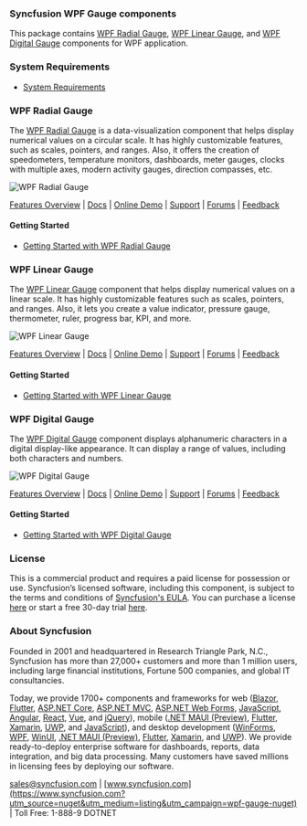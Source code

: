 ### Syncfusion WPF Gauge components
This package contains [WPF Radial Gauge](https://www.syncfusion.com/wpf-controls/radial-gauge?utm_source=nuget&utm_medium=listing&utm_campaign=wpf-gauge-nuget), [WPF Linear Gauge](https://www.syncfusion.com/wpf-controls/linear-gauge?utm_source=nuget&utm_medium=listing&utm_campaign=wpf-gauge-nuget), and [WPF Digital Gauge](https://www.syncfusion.com/wpf-controls/digital-gauge?utm_source=nuget&utm_medium=listing&utm_campaign=wpf-gauge-nuget) components for WPF application.

### System Requirements

* [System Requirements](https://help.syncfusion.com/wpf/installation/system-requirements?utm_source=nuget&utm_medium=listing&utm_campaign=wpf-gauge-nuget)

### WPF Radial Gauge

The [WPF Radial Gauge](https://www.syncfusion.com/wpf-controls/radial-gauge?utm_source=nuget&utm_medium=listing&utm_campaign=wpf-gauge-nuget) is a data-visualization component that helps display numerical values on a circular scale. It has highly customizable features, such as scales, pointers, and ranges. Also, it offers the creation of speedometers, temperature monitors, dashboards, meter gauges, clocks with multiple axes, modern activity gauges, direction compasses, etc.

![WPF Radial Gauge](https://cdn.syncfusion.com/nuget-readme/wpf/wpf_radialgauge.png)

[Features Overview](https://www.syncfusion.com/wpf-controls/radial-gauge?utm_source=nuget&utm_medium=listing&utm_campaign=wpf-gauge-nuget) | [Docs](https://help.syncfusion.com/wpf/radial-gauge/getting-started?utm_source=nuget&utm_medium=listing&utm_campaign=wpf-gauge-nuget) | [Online Demo](https://github.com/syncfusion/wpf-demos?utm_source=nuget&utm_medium=listing&utm_campaign=wpf-gauge-nuget) | [Support](https://support.syncfusion.com/create?utm_source=nuget&utm_medium=listing&utm_campaign=wpf-gauge-nuget) | [Forums](https://www.syncfusion.com/forums/wpf?utm_source=nuget&utm_medium=listing&utm_campaign=wpf-gauge-nuget) | [Feedback](https://www.syncfusion.com/feedback/wpf?utm_source=nuget&utm_medium=listing&utm_campaign=wpf-gauge-nuget)

#### Getting Started

* [Getting Started with WPF Radial Gauge](https://help.syncfusion.com/wpf/radial-gauge/getting-started?utm_source=nuget&utm_medium=listing&utm_campaign=wpf-gauge-nuget)

### WPF Linear Gauge

The [WPF Linear Gauge](https://www.syncfusion.com/wpf-controls/linear-gauge?utm_source=nuget&utm_medium=listing&utm_campaign=wpf-gauge-nuget) component that helps display numerical values on a linear scale. It has highly customizable features such as scales, pointers, and ranges. Also, it lets you create a value indicator, pressure gauge, thermometer, ruler, progress bar, KPI, and more.

![WPF Linear Gauge](https://cdn.syncfusion.com/nuget-readme/wpf/wpf_lineargauge.png)

[Features Overview](https://www.syncfusion.com/wpf-controls/linear-gauge?utm_source=nuget&utm_medium=listing&utm_campaign=wpf-gauge-nuget) | [Docs](https://help.syncfusion.com/wpf/linear-gauge/getting-started?utm_source=nuget&utm_medium=listing&utm_campaign=wpf-gauge-nuget) | [Online Demo](https://github.com/syncfusion/wpf-demos?utm_source=nuget&utm_medium=listing&utm_campaign=wpf-gauge-nuget) | [Support](https://support.syncfusion.com/create?utm_source=nuget&utm_medium=listing&utm_campaign=wpf-gauge-nuget) | [Forums](https://www.syncfusion.com/forums/wpf?utm_source=nuget&utm_medium=listing&utm_campaign=wpf-gauge-nuget) | [Feedback](https://www.syncfusion.com/feedback/wpf?utm_source=nuget&utm_medium=listing&utm_campaign=wpf-gauge-nuget)

#### Getting Started

* [Getting Started with WPF Linear Gauge](https://help.syncfusion.com/wpf/linear-gauge/getting-started?utm_source=nuget&utm_medium=listing&utm_campaign=wpf-gauge-nuget)

### WPF Digital Gauge

The [WPF Digital Gauge](https://www.syncfusion.com/wpf-controls/digital-gauge?utm_source=nuget&utm_medium=listing&utm_campaign=wpf-gauge-nuget) component displays alphanumeric characters in a digital display-like appearance. It can display a range of values, including both characters and numbers.

![WPF Digital Gauge](https://cdn.syncfusion.com/nuget-readme/wpf/wpf_digitalgauge.png)

[Features Overview](https://www.syncfusion.com/wpf-controls/digital-gauge?utm_source=nuget&utm_medium=listing&utm_campaign=wpf-gauge-nuget) | [Docs](https://help.syncfusion.com/wpf/digital-gauge/getting-started?utm_source=nuget&utm_medium=listing&utm_campaign=wpf-gauge-nuget) | [Online Demo](https://github.com/syncfusion/wpf-demos?utm_source=nuget&utm_medium=listing&utm_campaign=wpf-gauge-nuget) | [Support](https://support.syncfusion.com/create?utm_source=nuget&utm_medium=listing&utm_campaign=wpf-gauge-nuget) | [Forums](https://www.syncfusion.com/forums/wpf?utm_source=nuget&utm_medium=listing&utm_campaign=wpf-gauge-nuget) | [Feedback](https://www.syncfusion.com/feedback/wpf?utm_source=nuget&utm_medium=listing&utm_campaign=wpf-gauge-nuget)

#### Getting Started

* [Getting Started with WPF Digital Gauge](https://help.syncfusion.com/wpf/digital-gauge/getting-started?utm_source=nuget&utm_medium=listing&utm_campaign=wpf-gauge-nuget)

### License

This is a commercial product and requires a paid license for possession or use. Syncfusion’s licensed software, including this component, is subject to the terms and conditions of [Syncfusion's EULA](https://www.syncfusion.com/eula/es/?utm_source=nuget&utm_medium=listing&utm_campaign=wpf-gauge-nuget). You can purchase a license [here](https://www.syncfusion.com/sales/products?utm_source=nuget&utm_medium=listing&utm_campaign=wpf-gauge-nuget) or start a free 30-day trial [here](https://www.syncfusion.com/account/manage-trials/start-trials?utm_source=nuget&utm_medium=listing&utm_campaign=wpf-gauge-nuget).

### About Syncfusion

Founded in 2001 and headquartered in Research Triangle Park, N.C., Syncfusion has more than 27,000+ customers and more than 1 million users, including large financial institutions, Fortune 500 companies, and global IT consultancies.
 
Today, we provide 1700+ components and frameworks for web ([Blazor](https://www.syncfusion.com/blazor-components?utm_source=nuget&utm_medium=listing&utm_campaign=wpf-gauge-nuget), [Flutter](https://www.syncfusion.com/flutter-widgets?utm_source=nuget&utm_medium=listing&utm_campaign=wpf-gauge-nuget), [ASP.NET Core](https://www.syncfusion.com/aspnet-core-ui-controls?utm_source=nuget&utm_medium=listing&utm_campaign=wpf-gauge-nuget), [ASP.NET MVC](https://www.syncfusion.com/aspnet-mvc-ui-controls?utm_source=nuget&utm_medium=listing&utm_campaign=wpf-gauge-nuget), [ASP.NET Web Forms](https://www.syncfusion.com/jquery/aspnet-webforms-ui-controls?utm_source=nuget&utm_medium=listing&utm_campaign=wpf-gauge-nuget), [JavaScript](https://www.syncfusion.com/javascript-ui-controls?utm_source=nuget&utm_medium=listing&utm_campaign=wpf-gauge-nuget), [Angular](https://www.syncfusion.com/angular-ui-components?utm_source=nuget&utm_medium=listing&utm_campaign=wpf-gauge-nuget), [React](https://www.syncfusion.com/react-ui-components?utm_source=nuget&utm_medium=listing&utm_campaign=wpf-gauge-nuget), [Vue](https://www.syncfusion.com/vue-ui-components?utm_source=nuget&utm_medium=listing&utm_campaign=wpf-gauge-nuget), and [jQuery](https://www.syncfusion.com/jquery-ui-widgets?utm_source=nuget&utm_medium=listing&utm_campaign=wpf-gauge-nuget)), mobile ([.NET MAUI (Preview)](https://www.syncfusion.com/maui-controls?utm_source=nuget&utm_medium=listing&utm_campaign=wpf-gauge-nuget), [Flutter](https://www.syncfusion.com/flutter-widgets?utm_source=nuget&utm_medium=listing&utm_campaign=wpf-gauge-nuget), [Xamarin](https://www.syncfusion.com/xamarin-ui-controls?utm_source=nuget&utm_medium=listing&utm_campaign=wpf-gauge-nuget), [UWP](https://www.syncfusion.com/uwp-ui-controls?utm_source=nuget&utm_medium=listing&utm_campaign=wpf-gauge-nuget), and [JavaScript](https://www.syncfusion.com/javascript-ui-controls?utm_source=nuget&utm_medium=listing&utm_campaign=wpf-gauge-nuget)), and desktop development ([WinForms](https://www.syncfusion.com/winforms-ui-controls?utm_source=nuget&utm_medium=listing&utm_campaign=wpf-gauge-nuget), [WPF](https://www.syncfusion.com/wpf-controls?utm_source=nuget&utm_medium=listing&utm_campaign=wpf-gauge-nuget), [WinUI](https://www.syncfusion.com/winui-controls?utm_source=nuget&utm_medium=listing&utm_campaign=wpf-gauge-nuget), [.NET MAUI (Preview)](https://www.syncfusion.com/maui-controls?utm_source=nuget&utm_medium=listing&utm_campaign=wpf-gauge-nuget), [Flutter](https://www.syncfusion.com/flutter-widgets?utm_source=nuget&utm_medium=listing&utm_campaign=wpf-gauge-nuget), [Xamarin](https://www.syncfusion.com/xamarin-ui-controls?utm_source=nuget&utm_medium=listing&utm_campaign=wpf-gauge-nuget), and [UWP](https://www.syncfusion.com/uwp-ui-controls?utm_source=nuget&utm_medium=listing&utm_campaign=wpf-gauge-nuget)). We provide ready-to-deploy enterprise software for dashboards, reports, data integration, and big data processing. Many customers have saved millions in licensing fees by deploying our software.

[sales@syncfusion.com](mailto:sales@syncfusion.com?Subject=Syncfusion%20WPF%20SfGauge%20-%20NuGet) | [www.syncfusion.com](https://www.syncfusion.com?utm_source=nuget&utm_medium=listing&utm_campaign=wpf-gauge-nuget) | Toll Free: 1-888-9 DOTNET


